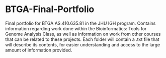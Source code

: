# BTGA-Final-Portfolio
Final portfolio for BTGA AS.410.635.81 in the JHU IGH program.
Contains information regarding work done within the Bioinformatics: Tools for Genome Analysis Class,
as well as information on work from other courses that can be related to these projects.
Each folder will contain a .txt file that will describe its contents, for easier understanding and 
access to the large amount of information provided.
